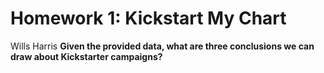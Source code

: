 # Homework 1: Kickstart My Chart
Wills Harris
**Given the provided data, what are three conclusions we can draw about Kickstarter campaigns?**
